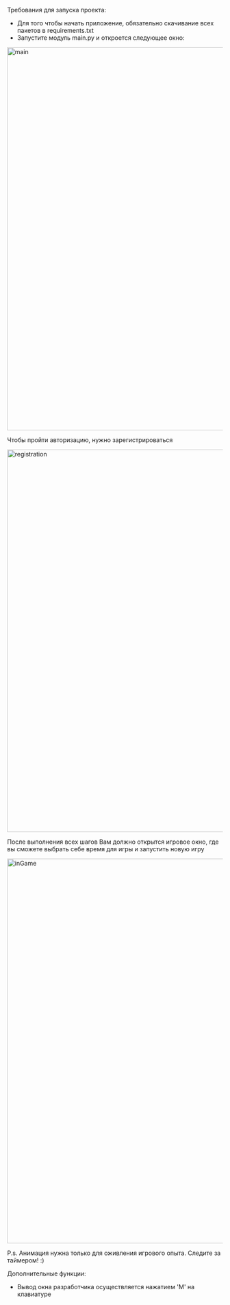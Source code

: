 Требования для запуска проекта:
- Для того чтобы начать приложение, обязательно скачивание всех пакетов в requirements.txt
- Запустите модуль main.py и откроется следующее окно:

<img width="894" alt="main" src="https://github.com/user-attachments/assets/d3a7c8b3-e039-4d5b-a2e9-93963eeeefd0" />

Чтобы пройти авторизацию, нужно зарегистрироваться
  
<img width="893" alt="registration" src="https://github.com/user-attachments/assets/91351ef1-56eb-454e-b7cc-57ef31f3b7cb" />

После выполнения всех шагов Вам должно открытся игровое окно, где вы сможете выбрать себе время для игры и запустить новую игру

<img width="898" alt="inGame" src="https://github.com/user-attachments/assets/9e9a6f29-c98c-4c9b-8314-9928b70ed0c4" />

P.s. Анимация нужна только для оживления игрового опыта. Следите за таймером! :)

Дополнительные функции:
- Вывод окна разработчика осуществляется нажатием 'M' на клавиатуре
